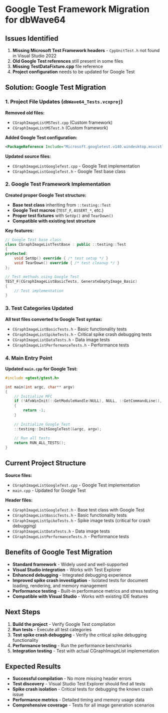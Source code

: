# Google Test Framework Migration for dbWave64

## Issues Identified

1. **Missing Microsoft Test Framework headers** - `CppUnitTest.h` not found in Visual Studio 2022
2. **Old Google Test references** still present in some files
3. **Missing TestDataFixture.cpp** file reference
4. **Project configuration** needs to be updated for Google Test

## Solution: Google Test Migration

### 1. Project File Updates (`dbWave64_Tests.vcxproj`)

**Removed old files:**
- `CGraphImageListMSTest.cpp` (Custom framework)
- `CGraphImageListMSTest.h` (Custom framework)

**Added Google Test configuration:**
```xml
<PackageReference Include="Microsoft.googletest.v140.windesktop.msvcstl.static.rt-dyn" Version="1.8.1.7" />
```

**Updated source files:**
- `CGraphImageListGoogleTest.cpp` - Google Test implementation
- `CGraphImageListGoogleTest.h` - Google Test base class

### 2. Google Test Framework Implementation

**Created proper Google Test structure:**
- **Base test class** inheriting from `::testing::Test`
- **Google Test macros** (`TEST_F`, `ASSERT_*`, etc.)
- **Proper test fixtures** with `SetUp()` and `TearDown()`
- **Compatible with existing test structure**

**Key features:**
```cpp
// Google Test base class
class CGraphImageListTestBase : public ::testing::Test
{
protected:
    void SetUp() override { /* test setup */ }
    void TearDown() override { /* test cleanup */ }
};

// Test methods using Google Test
TEST_F(CGraphImageListBasicTests, GenerateEmptyImage_Basic)
{
    // Test implementation
}
```

### 3. Test Categories Updated

**All test files converted to Google Test syntax:**
- `CGraphImageListBasicTests.h` - Basic functionality tests
- `CGraphImageListSpikeTests.h` - Critical spike crash debugging tests
- `CGraphImageListDataTests.h` - Data image tests
- `CGraphImageListPerformanceTests.h` - Performance tests

### 4. Main Entry Point

**Updated `main.cpp` for Google Test:**
```cpp
#include <gtest/gtest.h>

int main(int argc, char** argv)
{
    // Initialize MFC
    if (!AfxWinInit(::GetModuleHandle(NULL), NULL, ::GetCommandLine(), 0))
    {
        return -1;
    }
    
    // Initialize Google Test
    ::testing::InitGoogleTest(&argc, argv);
    
    // Run all tests
    return RUN_ALL_TESTS();
}
```

## Current Project Structure

**Source files:**
- `CGraphImageListGoogleTest.cpp` - Google Test implementation
- `main.cpp` - Updated for Google Test

**Header files:**
- `CGraphImageListGoogleTest.h` - Base test class with Google Test
- `CGraphImageListBasicTests.h` - Basic functionality tests
- `CGraphImageListSpikeTests.h` - Spike image tests (critical for crash debugging)
- `CGraphImageListDataTests.h` - Data image tests
- `CGraphImageListPerformanceTests.h` - Performance tests

## Benefits of Google Test Migration

- **Standard framework** - Widely used and well-supported
- **Visual Studio integration** - Works with Test Explorer
- **Enhanced debugging** - Integrated debugging experience
- **Improved spike crash investigation** - Isolated tests for document loading, rendering, and memory management
- **Performance testing** - Built-in performance metrics and stress testing
- **Compatible with Visual Studio** - Works with existing IDE features

## Next Steps

1. **Build the project** - Verify Google Test compilation
2. **Run tests** - Execute all test categories
3. **Test spike crash debugging** - Verify the critical spike debugging functionality
4. **Performance testing** - Run the performance benchmarks
5. **Integration testing** - Test with actual CGraphImageList implementation

## Expected Results

- **Successful compilation** - No more missing header errors
- **Test discovery** - Visual Studio Test Explorer should find all tests
- **Spike crash isolation** - Critical tests for debugging the known crash issue
- **Performance metrics** - Detailed timing and memory usage data
- **Comprehensive coverage** - Tests for all image generation scenarios
